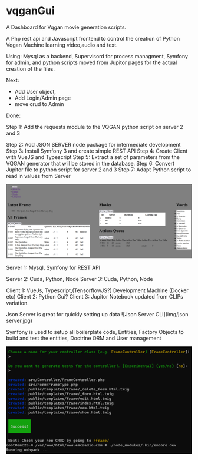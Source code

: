 # vqganGui

A Dashboard for Vqgan movie generation scripts.

A Php rest api and Javascript frontend  to control the creation of Python Vqgan Machine learning video,audio and text.

Using:
Mysql as a backend,
Supervisord for process managment,
Symfony for admin,
and python scripts moved from Jupitor pages for the actual creation of the files.


Next:

* Add User object,
* Add Login/Admin page
* move crud to Admin



Done:

Step 1: Add the requests module to the VQGAN python script on server 2 and 3

Step 2: Add JSON SERVER node package for intermediate development
Step 3: Install Symfony 3 and create simple REST API
Step 4: Create Client with VueJS and Typescript
Step 5: Extract a set of parameters from the VQGAN generator that will be stored in the database.
Step 6: Convert Jupitor file to python script for server 2 and 3
Step 7: Adapt Python script to read in values from Server 

![Vqgan Gui](img/gui.png)


Server 1:  Mysql, Symfony for REST API

Server 2: Cuda, Python, Node
Server 3: Cuda, Python, Node

Client 1: VueJs, Typescript,(TensorflowJS?) Development Machine (Docker etc)
Client 2: Python Gui?
Client 3: Jupitor Notebook updated from CLIPs variation.

Json Server is great for quickly setting up data
![Json Server CLI](img/json server.jpg)

Symfony is used  to setup all boilerplate code, Entities, Factory Objects to build and test the entities, Doctrine ORM and User management

![CRUD CLI](img/crud.png)
